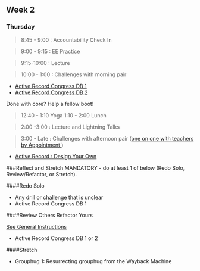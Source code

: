 ## Week 2

### Thursday

> 8:45 - 9:00 : Accountability Check In

> 9:00 - 9:15 : EE Practice

> 9:15-10:00 : Lecture 

> 10:00 - 1:00 : Challenges with morning pair 

* [Active Record Congress DB 1](https://github.com/sea-lions-2014/activerecord-congress-database-1-modeling-congresspeople-challenge)
* [Active Record Congress DB 2](https://github.com/sea-lions-2014/activerecord-congress-database-2-tweet-archive-challenge)

Done with core? Help a fellow boot!

> 12:40 - 1:10 Yoga
> 1:10 - 2:00 Lunch

> 2:00 -3:00 : Lecture and Lightning Talks

> 3:00 - Late : Challenges with afternoon pair ([one on one with teachers by Appointment ](https://docs.google.com/a/devbootcamp.com/spreadsheet/ccc?key=0AozpO5yzg9E6dEdEWVhhME8yeVYzd1V4am9qMTVjX2c&usp=drive_web#gid=0))

<!-- * [Database Drill: Advanced ActiveRecord Migrations]() -->
* [Active Record : Design Your Own](https://github.com/sea-lions-2014/activerecord-design-your-own-challenge)

###Reflect and Stretch
MANDATORY - do at least 1 of below (Redo Solo, Review/Refactor, or Stretch).

####Redo Solo

* Any drill or challenge that is unclear
* Active Record Congress DB 1

####Review Others Refactor Yours

[See General Instructions](https://github.com/sea-lions-2014/review-others-refactor-yours-challenge)

* Active Record Congress DB 1 or 2

####Stretch

* Grouphug 1: Resurrecting grouphug from the Wayback Machine
